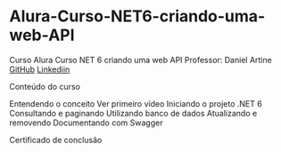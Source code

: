 # Alura-Curso-NET6-criando-uma-web-API
 Curso Alura Curso NET 6 criando uma web API
 Professor: Daniel Artine
 [GitHub](https://github.com/danielartine)
 [Linkediin](https://www.linkedin.com/search/results/all/?fetchDeterministicClustersOnly=true&heroEntityKey=urn%3Ali%3Afsd_profile%3AACoAABcpws4BMNGWKCfL_RvCTYOd3JnlmeUoS1M&keywords=daniel%20artine&origin=RICH_QUERY_SUGGESTION&position=1&searchId=34bab6c1-c87b-4851-a974-d1f470021277&sid=.9e&spellCorrectionEnabled=false)

Conteúdo do curso

Entendendo o conceito Ver primeiro vídeo
Iniciando o projeto .NET 6
Consultando e paginando
Utilizando banco de dados
Atualizando e removendo
Documentando com Swagger

Certificado de conclusão
